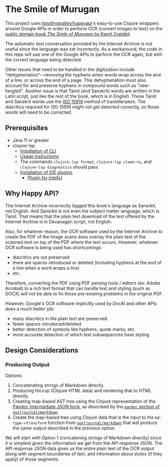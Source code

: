 # The Smile of Murugan

This project uses [timothypratley/happyapi](https://github.com/timothypratley/happyapi)'s
easy-to-use Clojure wrappers around Google APIs in order to
perform OCR (convert images to text)
on the [public domain book _The Smile of Murugan_ by Kamil Zvelebil](https://archive.org/details/smileofmuruganontamilliteratureofsouthindiakamilzvelebilbrill_368_E).

The automatic text conversation provided by the Internet Archive
is not useful since the language was set incorrectly.
As a workaround, the code in this repo will use one of the Google APIs
to perform the OCR again,
but with the correct language being detected.

Other issues that need to be handled in the digitization include "dehyphenation"—removing the hyphens when words wrap across the end of a line,
or across the end of a page.
This dehyphenation must also account for and preserve hyphens in compound words
such as "new-fangled".
Another issue is that Tamil (and Sanskrit) words are written in the Latin script,
just like the rest of the book, which is in English.
These Tamil and Sanskrit words use the [ISO 15919](https://en.wikipedia.org/wiki/ISO_15919)
method of transliteraiton.
The diacritics required for ISO 15919 might not get detected correctly,
so those words will need to be corrected.

## Prerequisites

* Java 11 or greater
* clojure-lsp
  -  [Installation of CLI](https://clojure-lsp.io/installation/)
    * [Usage instructions](https://clojure-lsp.io/api/cli/) 
    * The commands `clojure-lsp format`, `clojure-lsp clean-ns`, and `clojure-lsp diagnostics` should pass
  - [Installation of IDE plugins](https://clojure-lsp.io/clients/)
    *  [Plugin for IntelliJ](https://github.com/clojure-lsp/clojure-lsp-intellij)

## Why Happy API?

The Internet Archive incorrectly tagged this book's language as Sansrkit, not English.
And Sansrkit is not even the subject matter language, which is Tamil.
That means that the plain text download of the text offered by the Internet Archive is in Devanagari script, not English.

Also, for whatever reason, the OCR software used by the Internet Archive to create the PDF of the image scans does overlay the plain text of the scanned text on top of the PDF where the text occurs.
However, whatever OCR software is being used has shortcomings:
* diacritics are not preserved
* there are spaces introduced or deleted (including hyphens at the end of a line when a word wraps a line)
* etc.

Therefore, converting the PDF using PDF parsing tools / editors (ex: Adobe Acrobat) to a rich text format that can handle text and styling (such as DOCX) will not be able to fix those pre-existing problems in the original PDF.

However, Google's OCR software implicitly used by DocAI and other APIs does a much better job:
* many diacritics in the plain text are preserved
* fewer spaces introduced/deleted
* better detection of symbols like hyphens, quote marks, etc.
* more accurate detection of which text subsequences have styling

## Design Considerations

### Producing Output

Options:

1. Concatenating strings of Markdown directly
2. Producing Hiccup (Clojure HTML data) and rendering that to HTML directly
3. Creating map-based AST tree using the Clojure representation of the [Pandoc intermediate JSON form](https://pandoc.org/filters.html), 
as described by the [`pandoc` section of `nextjournal/markdown`](https://nextjournal.github.io/markdown/notebooks/pandoc/)
4. Create the map-based tree using Clojure data that is the input to the `md-type->transform` function from [`nextjournal/markdown`](https://github.com/nextjournal/markdown) that will produce the same output described in the previous option.

We will start with Option 1 (concatening strings of Markdown directly)
since it is simplest given the information we get from the API response JSON.
The API response JSON data gives us the entire plain text
of the OCR output along with segment boundaries of text,
and information about styles (if they apply) of those segments.